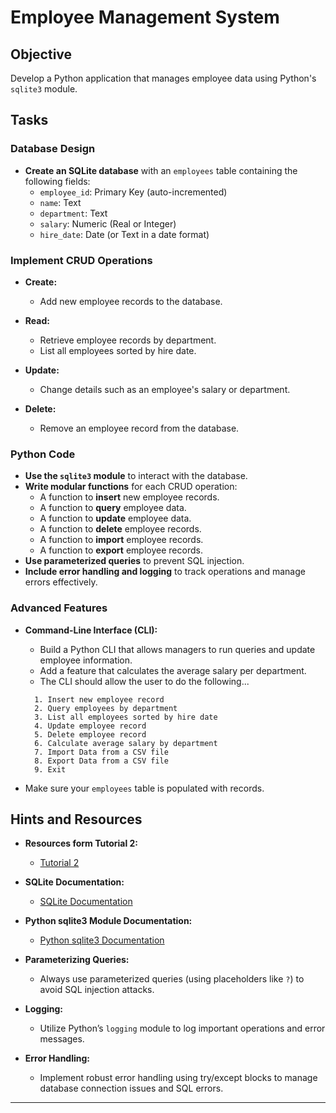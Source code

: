 # Employee Management System

## Objective

Develop a Python application that manages employee data using Python's `sqlite3` module. 

## Tasks

### Database Design

- **Create an SQLite database** with an `employees` table containing the following fields:
  - `employee_id`: Primary Key (auto-incremented)
  - `name`: Text
  - `department`: Text
  - `salary`: Numeric (Real or Integer)
  - `hire_date`: Date (or Text in a date format)

### Implement CRUD Operations

- **Create:**  
  - Add new employee records to the database.

- **Read:**  
  - Retrieve employee records by department.
  - List all employees sorted by hire date.

- **Update:**  
  - Change details such as an employee's salary or department.

- **Delete:**  
  - Remove an employee record from the database.

### Python Code

- **Use the `sqlite3` module** to interact with the database.
- **Write modular functions** for each CRUD operation:
  - A function to **insert** new employee records.
  - A function to **query** employee data.
  - A function to **update** employee data.
  - A function to **delete** employee records.
  - A function to **import** employee records.
  - A function to **export** employee records.
- **Use parameterized queries** to prevent SQL injection.
- **Include error handling and logging** to track operations and manage errors effectively.

### Advanced Features

- **Command-Line Interface (CLI):**  
  - Build a Python CLI that allows managers to run queries and update employee information.
  - Add a feature that calculates the average salary per department.
  - The CLI should allow the user to do the following...

  ```
    1. Insert new employee record
    2. Query employees by department
    3. List all employees sorted by hire date
    4. Update employee record
    5. Delete employee record
    6. Calculate average salary by department
    7. Import Data from a CSV file
    8. Export Data from a CSV file
    9. Exit
  ```
 - Make sure your `employees` table is populated with records.


## Hints and Resources

- **Resources form Tutorial 2:**
    - [Tutorial 2](/Tutorial_2/)

- **SQLite Documentation:**  
  - [SQLite Documentation](https://www.sqlite.org/docs.html)
  
- **Python sqlite3 Module Documentation:**  
  - [Python sqlite3 Documentation](https://docs.python.org/3/library/sqlite3.html)
  
- **Parameterizing Queries:**  
  - Always use parameterized queries (using placeholders like `?`) to avoid SQL injection attacks.
  
- **Logging:**  
  - Utilize Python’s `logging` module to log important operations and error messages.
  
- **Error Handling:**  
  - Implement robust error handling using try/except blocks to manage database connection issues and SQL errors.

---

